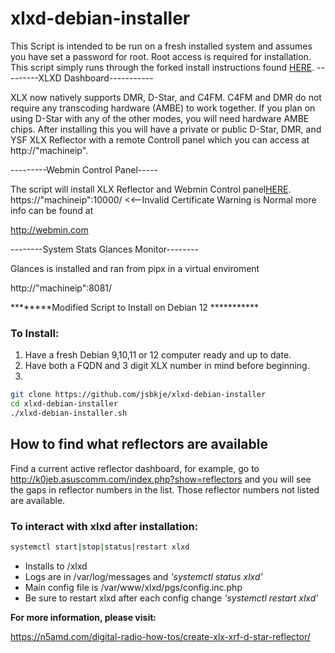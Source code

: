# xlxd-debian-installer
This Script is intended to be run on a fresh installed system and assumes you have set a password for root. Root access is required for installation.
 This script simply runs through the forked install instructions found [HERE](https://github.com/jsbkje/xlxd). 
 ---------XLXD Dashboard-----------

XLX now natively supports DMR, D-Star, and C4FM. C4FM and DMR do not require any transcoding hardware (AMBE) to work together. 
If you plan on using D-Star with any of the other modes, you will need hardware AMBE chips.
After installing this you will have a private or public D-Star, DMR, and YSF XLX Reflector with a remote Controll panel which you can access at 
 http://"machineip".

---------Webmin Control Panel-----

The script will install XLX Reflector and Webmin Control panel[HERE](https://github.com/webmin/webmin). 
https://"machineip":10000/ <<--Invalid Certificate Warning is Normal more info can be found at 

http://webmin.com

--------System Stats Glances Monitor--------

Glances is installed and ran from pipx in a virtual enviroment

http://"machineip":8081/


********Modified Script to Install on Debian 12 ***********

### To Install:
1. Have a fresh Debian 9,10,11 or 12 computer ready and up to date.
2. Have both a FQDN and 3 digit XLX number in mind before beginning.
3. 
```sh
git clone https://github.com/jsbkje/xlxd-debian-installer
cd xlxd-debian-installer
./xlxd-debian-installer.sh
```
## How to find what reflectors are available
Find a current active reflector dashboard, for example, go to http://k0jeb.asuscomm.com/index.php?show=reflectors and you will see the gaps in reflector numbers in the list. Those reflector numbers not listed are available. 

### To interact with xlxd after installation:
```sh
systemctl start|stop|status|restart xlxd
```
 - Installs to /xlxd
 - Logs are in /var/log/messages and *'systemctl status xlxd'*
 - Main config file is /var/www/xlxd/pgs/config.inc.php
 - Be sure to restart xlxd after each config change *'systemctl restart xlxd'*

**For more information, please visit:**

https://n5amd.com/digital-radio-how-tos/create-xlx-xrf-d-star-reflector/
